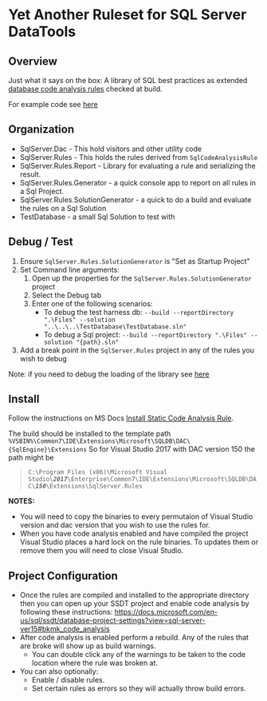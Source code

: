 # Yet Another Ruleset for SQL Server DataTools

## Overview

Just what it says on the box: A library of SQL best practices as extended [database code analysis rules](https://docs.microsoft.com/en-us/sql/ssdt/overview-of-extensibility-for-database-code-analysis-rules?view=sql-server-ver15) checked at build.

For example code see [here](https://github.com/microsoft/DACExtensions/tree/master/RuleSamples)

## Organization

- SqlServer.Dac - This hold visitors and other utility code
- SqlServer.Rules - This holds the rules derived from `SqlCodeAnalysisRule`
- SqlServer.Rules.Report - Library for evaluating a rule and serializing the result.
- SqlServer.Rules.Generator - a quick console app to report on all rules in a Sql Project.
- SqlServer.Rules.SolutionGenerator - a quick to do a build and evaluate the rules on a Sql Solution
- TestDatabase - a small Sql Solution to test with

## Debug / Test

1) Ensure `SqlServer.Rules.SolutionGenerator` is "Set as Startup Project"
1) Set Command line arguments:
    1) Open up the properties for the `SqlServer.Rules.SolutionGenerator` project
    1) Select the Debug tab
    1) Enter one of the following scenarios:
       - To debug the test harness db: ```--build --reportDirectory ".\Files" --solution "..\..\..\TestDatabase\TestDatabase.sln"```
        - To debug a Sql project: ```--build --reportDirectory ".\Files" --solution "{path}.sln"```
1) Add a break point in the `SqlServer.Rules` project in any of the rules you wish to debug

Note: if you need to debug the loading of the library see [here](/SqlServer.Rules/README.md)

## Install

Follow the instructions on MS Docs [Install Static Code Analysis Rule](https://docs.microsoft.com/en-us/sql/ssdt/walkthrough-author-custom-static-code-analysis-rule-assembly?view=sql-server-ver15#install-a-static-code-analysis-rule).

The build should be installed to the template path
`%VSBIN%\Common7\IDE\Extensions\Microsoft\SQLDB\DAC\{SqlEngine}\Extensions`
So for Visual Studio 2017 with DAC version 150 the path might be
> `C:\Program Files (x86)\Microsoft Visual Studio\`***`2017`***`\Enterprise\Common7\IDE\Extensions\Microsoft\SQLDB\DAC\`***`150`***`\Extensions\SqlServer.Rules`

**NOTES:**

- You will need to copy the binaries to every permutaion of Visual Studio version and dac version that you wish to use the rules for.  
- When you have code analysis enabled and have compiled the project Visual Studio places a hard lock on the rule binaries. To updates them or remove them you will need to close Visual Studio.

## Project Configuration

- Once the rules are compiled and installed to the appropriate directory then you can open up your SSDT project and enable code analysis by following these instructions: https://docs.microsoft.com/en-us/sql/ssdt/database-project-settings?view=sql-server-ver15#bkmk_code_analysis
- After code analysis is enabled perform a rebuild. Any of the rules that are broke will show up as build warnings.
  - You can double click any of the warnings to be taken to the code location where the rule was broken at.
- You can also optionally:
  - Enable / disable rules. 
  - Set certain rules as errors so they will actually throw build errors.

